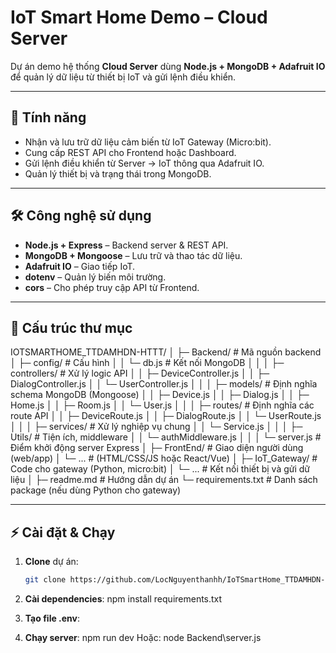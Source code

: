 # IoT Smart Home Demo – Cloud Server

Dự án demo hệ thống **Cloud Server** dùng **Node.js + MongoDB + Adafruit IO**  
để quản lý dữ liệu từ thiết bị IoT và gửi lệnh điều khiển.

---

## 🚀 Tính năng
- Nhận và lưu trữ dữ liệu cảm biến từ IoT Gateway (Micro:bit).
- Cung cấp REST API cho Frontend hoặc Dashboard.
- Gửi lệnh điều khiển từ Server → IoT thông qua Adafruit IO.
- Quản lý thiết bị và trạng thái trong MongoDB.

---

## 🛠️ Công nghệ sử dụng
- **Node.js + Express** – Backend server & REST API.
- **MongoDB + Mongoose** – Lưu trữ và thao tác dữ liệu.
- **Adafruit IO** – Giao tiếp IoT.
- **dotenv** – Quản lý biến môi trường.
- **cors** – Cho phép truy cập API từ Frontend.

---

## 📂 Cấu trúc thư mục
IOTSMARTHOME_TTDAMHDN-HTTT/
│
├─ Backend/                        # Mã nguồn backend
│  ├─ config/                      # Cấu hình
│  │   └─ db.js                    # Kết nối MongoDB
│  │
│  ├─ controllers/                 # Xử lý logic API
│  │   ├─ DeviceController.js
│  │   ├─ DialogController.js
│  │   └─ UserController.js
│  │
│  ├─ models/                      # Định nghĩa schema MongoDB (Mongoose)
│  │   ├─ Device.js
│  │   ├─ Dialog.js
│  │   ├─ Home.js
│  │   ├─ Room.js
│  │   └─ User.js
│  │
│  ├─ routes/                      # Định nghĩa các route API
│  │   ├─ DeviceRoute.js
│  │   ├─ DialogRoute.js
│  │   └─ UserRoute.js
│  │
│  ├─ services/                    # Xử lý nghiệp vụ chung
│  │   └─ Service.js
│  │
│  ├─ Utils/                       # Tiện ích, middleware
│  │   └─ authMiddleware.js
│  │
│  └─ server.js                    # Điểm khởi động server Express
│
├─ FrontEnd/                       # Giao diện người dùng (web/app)
│   └─ ...                         # (HTML/CSS/JS hoặc React/Vue)
│
├─ IoT_Gateway/                    # Code cho gateway (Python, micro:bit)
│   └─ ...                         # Kết nối thiết bị và gửi dữ liệu
│
├─ readme.md                       # Hướng dẫn dự án
└─ requirements.txt                # Danh sách package (nếu dùng Python cho gateway)


---

## ⚡ Cài đặt & Chạy
1. **Clone** dự án:
   ```bash
   git clone https://github.com/LocNguyenthanhh/IoTSmartHome_TTDAMHDN-HTTT.git

2. **Cài dependencies**:
    npm install requirements.txt

3. **Tạo file .env**:


4. **Chạy server**:
    npm run dev
Hoặc:
    node Backend\server.js
